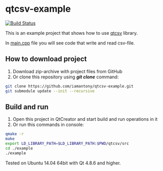 # qtcsv-example

[![Build Status](https://travis-ci.org/iamantony/qtcsv-example.svg?branch=dev)](https://travis-ci.org/iamantony/qtcsv-example)

This is an example project that shows how to use [qtcsv][qtcsv] library.

In [main.cpp][main-file] file you will see code that write and read csv-file.

## How to download project
1. Download zip-archive with project files from GitHub
2. Or clone this repository using _**git clone**_ command:

  ``` bash
  git clone https://github.com/iamantony/qtcsv-example.git
  git submodule update --init --recursive
  ```

## Build and run
1. Open this project in QtCreator and start build and run operations in it 
2. Or run this commands in console:

  ``` bash
  qmake -r
  make
  export LD_LIBRARY_PATH=$LD_LIBRARY_PATH:$PWD/qtcsv/src
  cd ./example
  ./example
  ```

Tested on Ubuntu 14.04 64bit with Qt 4.8.6 and higher.

[qtcsv]: https://github.com/iamantony/qtcsv
[main-file]: https://github.com/iamantony/qtcsv-example/blob/master/example/main.cpp
